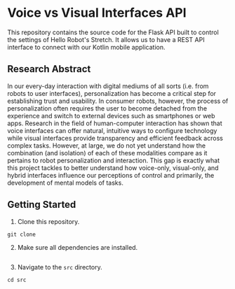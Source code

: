# Voice vs Visual Interfaces API

This repository contains the source code for the Flask API built to control the settings of Hello Robot's Stretch. It allows us to have a REST API interface to connect with our Kotlin mobile application. 

## Research Abstract 

In our every-day interaction with digital mediums of all sorts (i.e. from robots to user
interfaces), personalization has become a critical step for establishing trust and usability.
In consumer robots, however, the process of personalization often requires the user to
become detached from the experience and switch to external devices such as
smartphones or web apps. Research in the field of human-computer interaction has
shown that voice interfaces can offer natural, intuitive ways to configure technology while
visual interfaces provide transparency and efficient feedback across complex tasks.
However, at large, we do not yet understand how the combination (and isolation) of each
of these modalities compare as it pertains to robot personalization and interaction. This
gap is exactly what this project tackles to better understand how voice-only, visual-only,
and hybrid interfaces influence our perceptions of control and primarily, the development
of mental models of tasks.

## Getting Started 

1. Clone this repository. 

```
git clone
```

2. Make sure all dependencies are installed. 

```
```

3. Navigate to the `src` directory.

```
cd src
```
